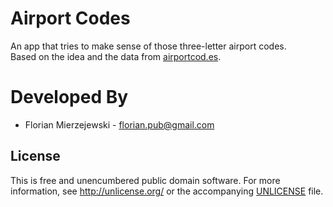 Airport Codes
===================

An app that tries to make sense of those three-letter airport codes.  
Based on the idea and the data from [airportcod.es](http://airportcod.es).

Developed By
============

* Florian Mierzejewski - <florian.pub@gmail.com>

License
-------

This is free and unencumbered public domain software. For more information, see http://unlicense.org/ or the accompanying [UNLICENSE](UNLICENSE.md) file.
